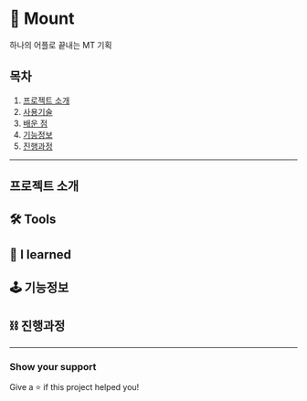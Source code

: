 # 🗻 Mount

하나의 어플로 끝내는 MT 기획

## 목차

1. [프로젝트 소개](#프로젝트-소개)
2. [사용기술](#-tools)<br/>
3. [배운 점](#-i-learned)<br/>
4. [기능정보](#-기능정보)<br/>
5. [진행과정](#-진행과정)<br/>

---

## 프로젝트 소개



## 🛠 Tools


## 🔎 I learned

  
## 🕹 기능정보


## ⛓ 진행과정

---

### Show your support
Give a ⭐️ if this project helped you!
